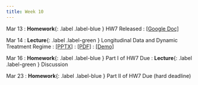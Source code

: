 ```yaml
---
title: Week 10
---
```


Mar 13
: **Homework**{: .label .label-blue } HW7 Released
  : [[Google Doc]](https://docs.google.com/document/d/1Q6hoDeBnGhmFxiYO1-dyV34_zKEWfCoI2PaSXtK7MQQ/edit?usp=sharing)

Mar 14
: **Lecture**{: .label .label-green } Longitudinal Data and Dynamic Treatment Regime
  : [[PPTX]](https://github.com/stanford-msande228/winter23/raw/main/MSANDE228_Lecture19_Dynamic_Treatment_Effects.pptx)
  : [[PDF]](https://github.com/stanford-msande228/winter23/raw/main/MSANDE228_Lecture19_Dynamic_Treatment_Effects.pdf)
  : [[Demo]](https://github.com/stanford-msande228/winter23/raw/main/DynamicEffects.ipynb)

Mar 16
: **Homework**{: .label .label-blue } Part I of HW7 Due
: **Lecture**{: .label .label-green } Discussion

Mar 23
: **Homework**{: .label .label-blue } Part II of HW7 Due (hard deadline)
